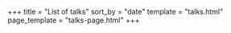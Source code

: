 +++
title = "List of talks"
sort_by = "date"
template = "talks.html"
page_template = "talks-page.html"
+++
